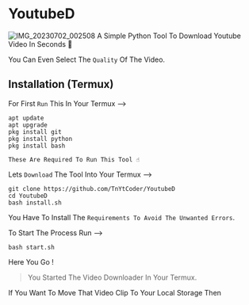 # YoutubeD
![IMG_20230702_002508](https://github.com/TnYtCoder/YoutubeD/assets/115485810/20005828-630e-4e3e-9642-95ef3866a953)
A Simple Python Tool To Download Youtube Video In Seconds 👾

You Can Even Select The `Quality` Of The Video.

## Installation (Termux)

For First `Run` This In Your Termux -->

```
apt update
apt upgrade
pkg install git
pkg install python
pkg install bash
```

`These Are Required To Run This Tool ☝️`

Lets `Download` The Tool Into Your Termux -->

```
git clone https://github.com/TnYtCoder/YoutubeD
cd YoutubeD
bash install.sh
```

You Have To Install The `Requirements To Avoid The Unwanted Errors`. 

To Start The Process Run -->

```
bash start.sh
```

Here You Go ! 
> You Started The Video Downloader In Your Termux.

If You Want To Move That Video Clip To Your Local Storage Then

